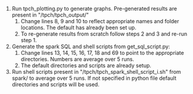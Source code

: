 1. Run tpch_plotting.py to generate graphs. Pre-generated results are present in "/tpch/tpch_output/" 
	1. Change lines 8, 9 and 10 to reflect appropriate names and folder locations. The default has already been set up.
	2. To re-generate results from scratch follow steps 2 and 3 and re-run step 1.
2. Generate the spark SQL and shell scripts from get_sql_script.py:
	1. Change lines 13, 14, 15, 16, 17, 18 and 69 to point to the appropriate directories. Numbers are average over 5 runs. 
	2. The default directories and scripts are already setup. 
3. Run shell scripts present in "/tpch/tpch_spark_shell_script_i.sh" from spark/ to average over 5 runs. If not specified in python file default directories and scripts will be used.
